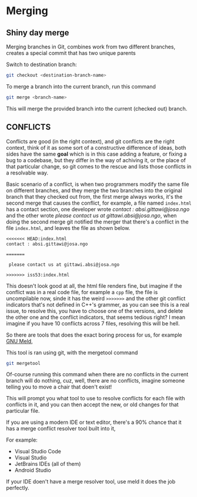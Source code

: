 # Merging

## Shiny day merge

Merging branches in Git, combines work from two different branches, creates a special commit that has two unique parents

Switch to destination branch:

```bash
git checkout <destination-branch-name>
```

To merge a branch into the current branch, run this command

```bash
git merge <branch-name>
```

This will merge the provided branch into the current (checked out) branch.

## CONFLICTS

Conflicts are good (in the right context), and git conflicts are the right context, think of it as some sort of a constructive difference of ideas, both sides have the same **goal** which is in this case adding a feature, or fixing a bug to a codebase,
but they differ in the way of achiving it, or the place of that particular change, so git comes to the rescue and lists those conflicts in a resolvable way.

Basic scenario of a conflict, is when two programmers modify the same file on different branches, and they merge the two branches into the original branch that they checked out from, the first merge always works, it's the second merge that causes the conflict,
for example, a file named `index.html` has a contact section, one developer wrote _contact : absi.gittawi@josa.ngo_ and the other wrote _please contact us at gittawi.absi@josa.ngo_, when doing the second merge git notified the merger that there's a conflict in the file `index.html`,
and leaves the file as shown below.

```
<<<<<<< HEAD:index.html
contact : absi.gittawi@josa.ngo

=======

 please contact us at gittawi.absi@josa.ngo

>>>>>>> iss53:index.html
```

This doesn't look good at all, the html file renders fine, but imagine if the conflict was in a real code file, for example a `cpp` file, the file is uncompilable now, sinde it has the weird `>>>>>>>` and the other git conflict indicators that's not defined in C++'s grammer,
as you can see this is a real issue, to resolve this, you have to choose one of the versions, and delete the other one and the conflict indicators, that seems tedious right? I mean imagine if you have 10 conflicts across 7 files, resolving this will be hell.

So there are tools that does the exact boring process for us, for example [GNU Meld](http://meldmerge.org/),

This tool is ran using git, with the mergetool command

```bash
git mergetool
```

Of-course running this command when there are no conflicts in the current branch will do nothing, cuz, well, there are no conflicts, imagine someone telling you to move a chair that doen't exist!

This will prompt you what tool to use to resolve conflicts for each file with conflicts in it, and you can then accept the new, or old changes for that particular file.

If you are using a modern IDE or text editor, there's a 90% chance that it has a merge conflict resolver tool built into it,

For example:

- Visual Studio Code
- Visual Studio
- JetBrains IDEs (all of them)
- Android Studio

If your IDE doen't have a merge resolver tool, use meld it does the job perfectly.
